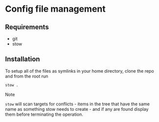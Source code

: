 # Config file management

## Requirements

- git
- stow

## Installation

To setup all of the files as symlinks in your home directory, clone the repo and from the root run

```sh
stow .
```

> [!NOTE]  
> `stow` will scan targets for conflicts - items in the tree that have the same name as something stow needs to create - and if any are found display them before terminating the operation.
